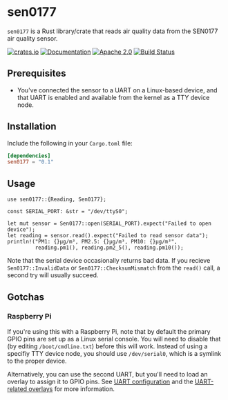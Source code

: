 # sen0177

`sen0177` is a Rust library/crate that reads air quality data from the
SEN0177 air quality sensor.

[![crates.io][crates-shield]][crates-url]
[![Documentation][docs-shield]][docs-url]
[![Apache 2.0][license-shield]][license-url]
[![Build Status][build-shield]][build-url]

## Prerequisites

* You've connected the sensor to a UART on a Linux-based device, and
  that UART is enabled and available from the kernel as a TTY device
  node.

## Installation

Include the following in your `Cargo.toml` file:

```toml
[dependencies]
sen0177 = "0.1"
```

## Usage

```rust,no_run
use sen0177::{Reading, Sen0177};

const SERIAL_PORT: &str = "/dev/ttyS0";

let mut sensor = Sen0177::open(SERIAL_PORT).expect("Failed to open device");
let reading = sensor.read().expect("Failed to read sensor data");
println!("PM1: {}µg/m³, PM2.5: {}µg/m³, PM10: {}µg/m³",
         reading.pm1(), reading.pm2_5(), reading.pm10());
```

Note that the serial device occasionally returns bad data.  If you
recieve `Sen0177::InvalidData` or `Sen0177::ChecksumMismatch` from the
`read()` call, a second try will usually succeed.

## Gotchas

### Raspberry Pi

If you're using this with a Raspberry Pi, note that by default the
primary GPIO pins are set up as a Linux serial console.  You will need
to disable that (by editing `/boot/cmdline.txt`) before this will work.
Instead of using a specifiy TTY device node, you should use
`/dev/serial0`, which is a symlink to the proper device.

Alternatively, you can use the second UART, but you'll need to load an overlay
to assign it to GPIO pins.  See [UART configuration][rpi-uart-config] and the
[UART-related overlays][rpi-overlays] for more information.

[crates-shield]: https://img.shields.io/crates/v/sen0177.svg
[crates-url]: https://crates.io/crates/sen0177
[docs-shield]: https://docs.rs/sen0177/badge.svg
[docs-url]: https://docs.rs/sen0177
[license-shield]: https://img.shields.io/crates/l/sen0177.svg
[license-url]: https://github.com/kelnos/sen0177/blob/master/LICENSE
[build-shield]: https://img.shields.io/github/workflow/status/kelnos/sen0177-rs/CI
[build-url]: https://github.com/kelnos/sen0177-rs/actions

[rpi-uart-config]: https://www.raspberrypi.org/documentation/configuration/uart.md
[rpi-overlays]: https://github.com/raspberrypi/firmware/blob/master/boot/overlays/README
